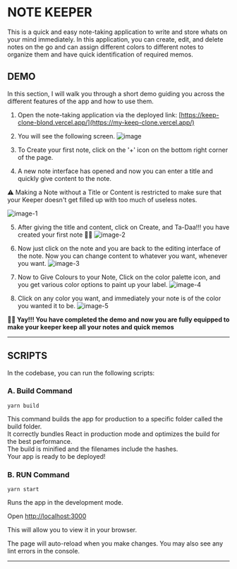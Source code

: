 # NOTE KEEPER

This is a quick and easy note-taking application to write and store whats on your mind immediately. In this application, you can create, edit, and delete notes on the go and can assign different colors to different notes to organize them and have quick identification of required memos.

## DEMO

In this section, I will walk you through a short demo guiding you across the different features of the app and how to use them.

1. Open the note-taking application via the deployed link: [https://keep-clone-blond.vercel.app/](https://my-keep-clone.vercel.app/)

2. You will see the following screen.
   ![image](https://github.com/lakshayman/keep-clone/assets/45519620/0b861a27-20ad-4301-8613-63895a604b21)


3. To Create your first note, click on the '+' icon on the bottom right corner of the page.

4. A new note interface has opened and now you can enter a title and quickly give content to the note.

⚠️ Making a Note without a Title or Content is restricted to make sure that your Keeper doesn't get filled up with too much of useless notes.

![image-1](https://github.com/lakshayman/keep-clone/assets/45519620/547bf967-92ca-47db-bbc5-9c83b384e41e)


5. After giving the title and content, click on Create, and Ta-Daa!!! you have created your first note 🥳🥳
   ![image-2](https://github.com/lakshayman/keep-clone/assets/45519620/5a1309d5-e3f7-4c47-b5b7-0dcdd6da61aa)

6. Now just click on the note and you are back to the editing interface of the note. Now you can change content to whatever you want, whenever you want.
   ![image-3](https://github.com/lakshayman/keep-clone/assets/45519620/796a1e69-c51b-4d92-9d45-f8bef8d1a3e9)

7. Now to Give Colours to your Note, Click on the color palette icon, and you get various color options to paint up your label.
   ![image-4](https://github.com/lakshayman/keep-clone/assets/45519620/2c6f99e6-e75c-4576-be78-69bdd5b36df4)

8. Click on any color you want, and immediately your note is of the color you wanted it to be.
   ![image-5](https://github.com/lakshayman/keep-clone/assets/45519620/a204398a-a993-48ef-b110-28c9d00c650d)


**🎉🎉 Yay!!! You have completed the demo and now you are fully equipped to make your keeper keep all your notes and quick memos**

---

## SCRIPTS

In the codebase, you can run the following scripts:

### A. Build Command

`yarn build`

This command builds the app for production to a specific folder called the build folder.\
It correctly bundles React in production mode and optimizes the build for the best performance.\
The build is minified and the filenames include the hashes.\
Your app is ready to be deployed!

### B. RUN Command

`yarn start`

Runs the app in the development mode.

Open [http://localhost:3000](http://localhost:3000)

This will allow you to view it in your browser.

The page will auto-reload when you make changes. You may also see any lint errors in the console.

---
